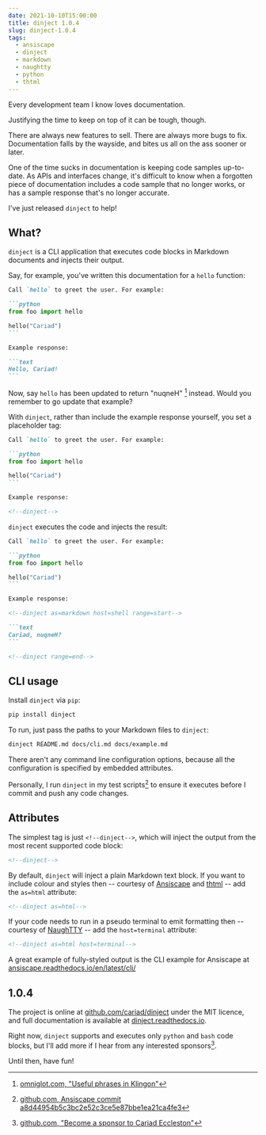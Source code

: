 ```yaml
---
date: 2021-10-10T15:00:00
title: dinject 1.0.4
slug: dinject-1.0.4
tags:
  - ansiscape
  - dinject
  - markdown
  - naughtty
  - python
  - thtml
---
```


Every development team I know loves documentation.

Justifying the time to keep on top of it can be tough, though.

There are always new features to sell. There are always more bugs to fix. Documentation falls by the wayside, and bites us all on the ass sooner or later.

One of the time sucks in documentation is keeping code samples up-to-date. As APIs and interfaces change, it's difficult to know when a forgotten piece of documentation includes a code sample that no longer works, or has a sample response that's no longer accurate.

I've just released `dinject` to help!

<!--more-->

## What?

`dinject` is a CLI application that executes code blocks in Markdown documents and injects their output.

Say, for example, you've written this documentation for a `hello` function:

````markdown
Call `hello` to greet the user. For example:

```python
from foo import hello

hello("Cariad")
```

Example response:

```text
Hello, Cariad!
```
````

Now, say `hello` has been updated to return "nuqneH" [^klingon] instead. Would you remember to go update that example?

[^klingon]: [omniglot.com, "Useful phrases in Klingon"](https://omniglot.com/language/phrases/klingon.php)

With `dinject`, rather than include the example response yourself, you set a placeholder tag:

````markdown
Call `hello` to greet the user. For example:

```python
from foo import hello

hello("Cariad")
```

Example response:

<!--dinject-->
````

`dinject` executes the code and injects the result:

````markdown
Call `hello` to greet the user. For example:

```python
from foo import hello

hello("Cariad")
```

Example response:

<!--dinject as=markdown host=shell range=start-->

```text
Cariad, nuqneH?
```

<!--dinject range=end-->
````

## CLI usage

Install `dinject` via `pip`:

```bash
pip install dinject
```

To run, just pass the paths to your Markdown files to `dinject`:

```bash
dinject README.md docs/cli.md docs/example.md
```

There aren't any command line configuration options, because all the configuration is specified by embedded attributes.

Personally, I run `dinject` in my test scripts[^personal] to ensure it executes before I commit and push any code changes.

[^personal]: [github.com, Ansiscape commit a8d44954b5c3bc2e52c3ce5e87bbe1ea21ca4fe3](https://github.com/cariad/ansiscape/commit/a8d44954b5c3bc2e52c3ce5e87bbe1ea21ca4fe3#diff-3722d9ba8feb2d3feac8ce71a209a638d4b404e1c53f937188761181594023e2)

## Attributes

The simplest tag is just `<!--dinject-->`, which will inject the output from the most recent supported code block:

```markdown
<!--dinject-->
```

By default, `dinject` will inject a plain Markdown text block. If you want to include colour and styles then -- courtesy of [Ansiscape](/tags/ansiscape/) and [thtml](/tags/thtml/) -- add the `as=html` attribute:

```markdown
<!--dinject as=html-->
```

If your code needs to run in a pseudo terminal to emit formatting then -- courtesy of [NaughTTY](/tags/naughtty/) -- add the `host=terminal` attribute:

```markdown
<!--dinject as=html host=terminal-->
```

A great example of fully-styled output is the CLI example for Ansiscape at [ansiscape.readthedocs.io/en/latest/cli/](https://ansiscape.readthedocs.io/en/latest/cli/)

## 1.0.4

The project is online at [github.com/cariad/dinject](https://github.com/cariad/dinject) under the MIT licence, and full documentation is available at [dinject.readthedocs.io](https://dinject.readthedocs.io).

Right now, `dinject` supports and executes only `python` and `bash` code blocks, but I'll add more if I hear from any interested sponsors[^sponsor].

[^sponsor]: [github.com, "Become a sponsor to Cariad Eccleston"](https://github.com/sponsors/cariad)

Until then, have fun!

